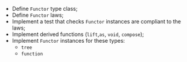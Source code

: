 - Define `Functor` type class;
- Define `Functor` laws;
- Implement a test that checks `Functor` instances are compliant to the laws;
- Implement derived functions (`lift`,`as`, `void`, `compose`);
- Implement `Functor` instances for these types:
  - `tree`
  - `function`

